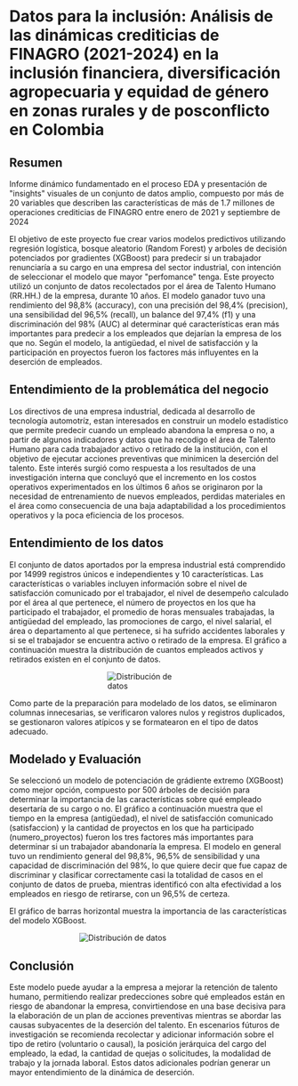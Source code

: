 # Datos para la inclusión: Análisis de las dinámicas crediticias de FINAGRO (2021-2024) en la inclusión financiera, diversificación agropecuaria y equidad de género en zonas rurales y de posconflicto en Colombia

## Resumen

Informe dinámico fundamentado en el proceso EDA y presentación de "insights" visuales de un conjunto de datos amplio, compuesto por más de 20 variables que describen las características de más de 1.7 millones de operaciones crediticias de FINAGRO entre enero de 2021 y septiembre de 2024

El objetivo de este proyecto fue crear varios modelos predictivos utilizando regresión logística, bosque aleatorio (Random Forest) y arboles de decisión potenciados por gradientes (XGBoost) para predecir si un trabajador renunciaría a su cargo en una empresa del sector industrial, con intención de seleccionar el modelo que mayor "perfomance" tenga. Este proyecto utilizó un conjunto de datos recolectados por el área de Talento Humano (RR.HH.) de la empresa, durante 10 años. El modelo ganador tuvo una rendimiento del 98,8% (accuracy), con una precisión del 98,4% (precision), una sensibilidad del 96,5% (recall), un balance del 97,4% (f1) y una discriminación del 98% (AUC) al determinar qué características eran más importantes para predecir a los empleados que dejarían la empresa de los que no. Según el modelo, la antigüedad, el nivel de satisfacción y la participación en proyectos fueron los factores más influyentes en la deserción de empleados.

## Entendimiento de la problemática del negocio
Los directivos de una empresa industrial, dedicada al desarrollo de tecnología automotríz, estan interesados en construir un modelo estadístico que permite predecir cuando un empleado abandona la empresa o no, a partir de algunos indicadores y datos que ha recodigo el área de Talento Humano para cada trabajador activo o retirado de la institución, con el objetivo de ejecutar acciones preventivas que minimicen la deserción del talento. Este interés surgió como respuesta a los resultados de una investigación interna que concluyó que el incremento en los costos operativos experimentados en los últimos 6 años se originaron por la necesidad de entrenamiento de nuevos empleados, perdidas materiales en el área como consecuencia de una baja adaptabilidad a los procedimientos operativos y la poca eficiencia de los procesos.

## Entendimiento de los datos
El conjunto de datos aportados por la empresa industrial está comprendido por 14999 registros únicos e independientes y 10 características. Las características o variables incluyen información sobre el nivel de satisfacción comunicado por el trabajador, el nivel de desempeño calculado por el área al que pertenece, el número de proyectos en los que ha participado el trabajador, el promedio de horas mensuales trabajadas, la antigüedad del empleado, las promociones de cargo, el nivel salarial, el área o departamento al que pertenece, si ha sufrido accidentes laborales y si se el trabajador se encuentra activo o retirado de la empresa.
El gráfico a continuación muestra  la distribución de cuantos empleados activos y retirados existen en el conjunto de datos.

<img src="assets/img/img1.png" alt="Distribución de datos" style="display: block; margin: auto; max-width: 30%; height: auto;">

Como parte de la preparación para modelado de los datos, se eliminaron columnas innecesarias, se verificaron valores nulos y registros duplicados, se gestionaron valores atípicos y se formatearon en el tipo de datos adecuado.

## Modelado y Evaluación

Se seleccionó un modelo de potenciación de grádiente extremo (XGBoost) como mejor opción, compuesto por 500 árboles de decisión para determinar la importancia de las características sobre qué empleado desertaría de su cargo o no. El gráfico a continuación muestra que el tiempo en la empresa (antigüedad), el nivel de satisfacción comunicado (satisfaccion) y la cantidad de proyectos en los que ha participado (numero_proyectos) fueron los tres factores más importantes para determinar si un trabajador abandonaría la empresa. El modelo en general tuvo un rendimiento general del 98,8%, 96,5% de sensibilidad y una capacidad de discriminación del 98%, lo que quiere decir que fue capaz de discriminar y clasificar correctamente casi la totalidad de casos en el conjunto de datos de prueba, mientras identificó con alta efectividad a los empleados en riesgo de retirarse, con un 96,5% de certeza.

El gráfico de barras horizontal muestra la importancia de las características del modelo XGBoost.

<img src="assets/img/img2.png" alt="Distribución de datos" style="display: block; margin: auto; max-width: 50%; height: auto;">

## Conclusión

Este modelo puede ayudar a la empresa a mejorar la retención de talento humano, permitiendo realizar predecciones sobre qué empleados están en riesgo de abandonar la empresa, convirtiendose en una base decisiva para la elaboración de un plan de acciones preventivas mientras se abordar las causas subyacentes de la deserción del talento. 
En escenarios fúturos de investigación se recomienda recolectar y adicionar información sobre el tipo de retiro (voluntario o causal), la posición jerárquica del cargo del empleado, la edad, la cantidad de quejas o solicitudes, la modalidad de trabajo y la jornada laboral. Estos datos adicionales podrían generar un mayor entendimiento de la dinámica de deserción.
